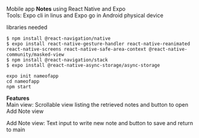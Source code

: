 Mobile app **Notes** using React Native and Expo  
Tools: Expo cli in linus and Expo go in Android physical device


libraries needed  
```
$ npm install @react-navigation/native
$ expo install react-native-gesture-handler react-native-reanimated react-native-screens react-native-safe-area-context @react-native-community/masked-view
$ npm install @react-navigation/stack
$ expo install @react-native-async-storage/async-storage
```


```
expo init nameofapp
cd nameofapp
npm start 
```

**Features**  
Main view: Scrollable view listing the retrieved notes and button to open Add Note view    

Add Note view: Text input to write new note and button to save and return to main  







